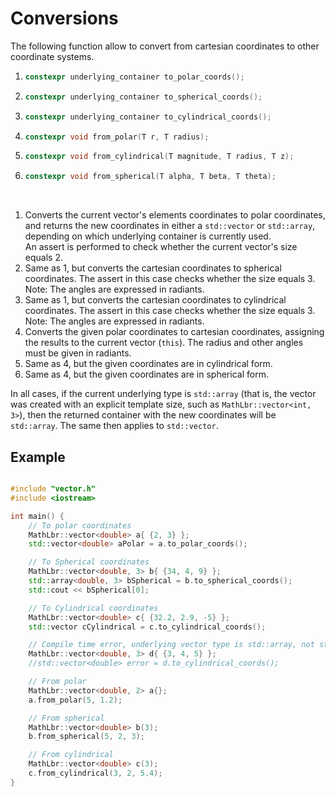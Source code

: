 # Conversions
The following function allow to convert from cartesian coordinates to other coordinate systems.

1) ```cpp
   constexpr underlying_container to_polar_coords();
   ```
2) ```cpp
   constexpr underlying_container to_spherical_coords();
   ```
3) ```cpp
   constexpr underlying_container to_cylindrical_coords();
   ```
4) ```cpp
   constexpr void from_polar(T r, T radius);
   ```
5) ```cpp 
   constexpr void from_cylindrical(T magnitude, T radius, T z);
   ```
6) ```cpp
   constexpr void from_spherical(T alpha, T beta, T theta);
   ```
<br>

1) Converts the current vector's elements coordinates to polar coordinates, and returns the new coordinates in either a `std::vector` or `std::array`, depending on which underlying container is currently used.<br>
An assert is performed to check whether the current vector's size equals 2.
2) Same as 1, but converts the cartesian coordinates to spherical coordinates. The assert in this case checks whether the size equals 3.
Note: The angles are expressed in radiants.
3) Same as 1, but converts the cartesian coordinates to cylindrical coordinates. The assert in this case checks whether the size equals 3.
Note: The angles are expressed in radiants.
4) Converts the given polar coordinates to cartesian coordinates, assigning the results to the current vector (`this`). The radius and other angles must be given in radiants.
5) Same as 4, but the given coordinates are in cylindrical form.
6) Same as 4, but the given coordinates are in spherical form.

In all cases, if the current underlying type is `std::array` (that is, the vector was created with an explicit template size, such as `MathLbr::vector<int, 3>`), then the returned container with the new coordinates will be `std::array`. The same then applies to `std::vector`.



## Example
```cpp

#include "vector.h"
#include <iostream>

int main() {
	// To polar coordinates
	MathLbr::vector<double> a{ {2, 3} };
	std::vector<double> aPolar = a.to_polar_coords();

	// To Spherical coordinates
	MathLbr::vector<double, 3> b{ {34, 4, 9} };
	std::array<double, 3> bSpherical = b.to_spherical_coords();
	std::cout << bSpherical[0];

	// To Cylindrical coordinates
	MathLbr::vector<double> c{ {32.2, 2.9, -5} };
	std::vector cCylindrical = c.to_cylindrical_coords();

	// Compile time error, underlying vector type is std::array, not std::vector
	MathLbr::vector<double, 3> d{ {3, 4, 5} };
	//std::vector<double> error = d.to_cylindrical_coords();

	// From polar
	MathLbr::vector<double, 2> a{};
	a.from_polar(5, 1.2);

	// From spherical
	MathLbr::vector<double> b(3);
	b.from_spherical(5, 2, 3);

	// From cylindrical
	MathLbr::vector<double> c(3);
	c.from_cylindrical(3, 2, 5.4);
}
```

